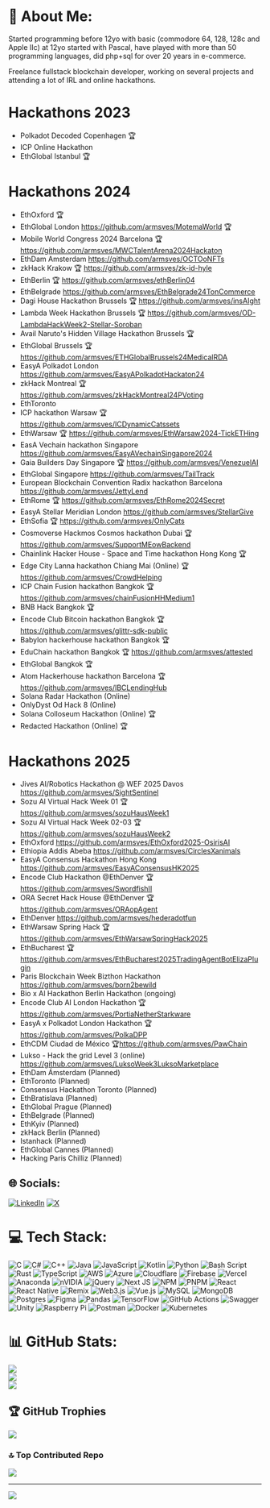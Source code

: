 # 💫 About Me:
Started programming before 12yo with basic (commodore 64, 128, 128c and Apple IIc) at 12yo started with Pascal, have played with more than 50 programming languages, did php+sql for over 20 years in e-commerce.

Freelance fullstack blockchain developer, working on several projects and attending a lot of IRL and online hackathons.

# Hackathons 2023
- Polkadot Decoded Copenhagen 🏆
- ICP Online Hackathon
- EthGlobal Istanbul 🏆

# Hackathons 2024

- EthOxford 🏆
- EthGlobal London https://github.com/armsves/MotemaWorld 🏆
- Mobile World Congress 2024 Barcelona 🏆
https://github.com/armsves/MWCTalentArena2024Hackaton
- EthDam Amsterdam https://github.com/armsves/OCTOoNFTs
- zkHack Krakow 🏆 https://github.com/armsves/zk-id-hyle
- EthBerlin 🏆 https://github.com/armsves/ethBerlin04
- EthBelgrade https://github.com/armsves/EthBelgrade24TonCommerce
- Dagi House Hackathon Brussels 🏆 https://github.com/armsves/insAIght
- Lambda Week Hackathon Brussels 🏆 https://github.com/armsves/OD-LambdaHackWeek2-Stellar-Soroban
- Avail Naruto's Hidden Village Hackathon Brussels 🏆
- EthGlobal Brussels 🏆 https://github.com/armsves/ETHGlobalBrussels24MedicalRDA
- EasyA Polkadot London https://github.com/armsves/EasyAPolkadotHackaton24
- zkHack Montreal 🏆 https://github.com/armsves/zkHackMontreal24PVoting
- EthToronto
- ICP hackathon Warsaw 🏆 https://github.com/armsves/ICDynamicCatssets
- EthWarsaw 🏆 https://github.com/armsves/EthWarsaw2024-TickETHing
- EasA Vechain hackathon Singapore https://github.com/armsves/EasyAVechainSingapore2024
- Gaia Builders Day Singapore 🏆 https://github.com/armsves/VenezuelAI
- EthGlobal Singapore https://github.com/armsves/TailTrack
- European Blockchain Convention Radix hackathon Barcelona https://github.com/armsves/JettyLend
- EthRome 🏆 https://github.com/armsves/EthRome2024Secret
- EasyA Stellar Meridian London https://github.com/armsves/StellarGive
- EthSofia 🏆 https://github.com/armsves/OnlyCats
- Cosmoverse Hackmos Cosmos hackathon Dubai 🏆 https://github.com/armsves/SupportMEowBackend
- Chainlink Hacker House - Space and Time hackathon Hong Kong 🏆
- Edge City Lanna hackathon Chiang Mai (Online) 🏆 https://github.com/armsves/CrowdHelping
- ICP Chain Fusion hackathon Bangkok 🏆 https://github.com/armsves/chainFusionHHMedium1
- BNB Hack Bangkok 🏆 
- Encode Club Bitcoin hackathon Bangkok 🏆 https://github.com/armsves/glittr-sdk-public
- Babylon hackerhouse hackathon Bangkok 🏆
- EduChain hackathon Bangkok 🏆 https://github.com/armsves/attested
- EthGlobal Bangkok 🏆 
- Atom Hackerhouse hackathon Barcelona 🏆 https://github.com/armsves/IBCLendingHub
- Solana Radar Hackathon (Online)
- OnlyDyst Od Hack 8 (Online)
- Solana Colloseum Hackathon (Online) 🏆
- Redacted Hackathon (Online) 🏆

# Hackathons 2025
- Jives AI/Robotics Hackathon @ WEF 2025 Davos https://github.com/armsves/SightSentinel
- Sozu AI Virtual Hack Week 01 🏆 https://github.com/armsves/sozuHausWeek1
- Sozu AI Virtual Hack Week 02-03 🏆 https://github.com/armsves/sozuHausWeek2
- EthOxford https://github.com/armsves/EthOxford2025-OsirisAI
- Ethiopia Addis Abeba https://github.com/armsves/CirclesXanimals
- EasyA Consensus Hackathon Hong Kong https://github.com/armsves/EasyAConsensusHK2025
- Encode Club Hackathon @EthDenver 🏆  https://github.com/armsves/SwordfishII
- ORA Secret Hack House @EthDenver 🏆 https://github.com/armsves/ORAopAgent
- EthDenver https://github.com/armsves/hederadotfun
- EthWarsaw Spring Hack 🏆 https://github.com/armsves/EthWarsawSpringHack2025
- EthBucharest 🏆 https://github.com/armsves/EthBucharest2025TradingAgentBotElizaPlugin
- Paris Blockchain Week Bizthon Hackathon https://github.com/armsves/born2bewild
- Bio x AI Hackathon Berlin Hackathon (ongoing)
- Encode Club AI London Hackathon 🏆 https://github.com/armsves/PortiaNetherStarkware
- EasyA x Polkadot London Hackathon 🏆 https://github.com/armsves/PolkaDPP
- EthCDM Ciudad de México 🏆https://github.com/armsves/PawChain
- Lukso - Hack the grid Level 3 (online) https://github.com/armsves/LuksoWeek3LuksoMarketplace
- EthDam Ámsterdam  (Planned)
- EthToronto (Planned)
- Consensus Hackathon Toronto (Planned)
- EthBratislava (Planned)
- EthGlobal Prague (Planned)
- EthBelgrade (Planned)
- EthKyiv (Planned)
- zkHack Berlin (Planned)
- Istanhack (Planned)
- EthGlobal Cannes (Planned)
- Hacking Paris Chilliz (Planned)

## 🌐 Socials:
[![LinkedIn](https://img.shields.io/badge/LinkedIn-%230077B5.svg?logo=linkedin&logoColor=white)](https://linkedin.com/in/armsves) 
[![X](https://img.shields.io/badge/X-black.svg?logo=X&logoColor=white)](https://x.com/armsves) 

# 💻 Tech Stack:
![C](https://img.shields.io/badge/c-%2300599C.svg?style=plastic&logo=c&logoColor=white) ![C#](https://img.shields.io/badge/c%23-%23239120.svg?style=plastic&logo=csharp&logoColor=white) ![C++](https://img.shields.io/badge/c++-%2300599C.svg?style=plastic&logo=c%2B%2B&logoColor=white) ![Java](https://img.shields.io/badge/java-%23ED8B00.svg?style=plastic&logo=openjdk&logoColor=white) ![JavaScript](https://img.shields.io/badge/javascript-%23323330.svg?style=plastic&logo=javascript&logoColor=%23F7DF1E) ![Kotlin](https://img.shields.io/badge/kotlin-%237F52FF.svg?style=plastic&logo=kotlin&logoColor=white) ![Python](https://img.shields.io/badge/python-3670A0?style=plastic&logo=python&logoColor=ffdd54) ![Bash Script](https://img.shields.io/badge/bash_script-%23121011.svg?style=plastic&logo=gnu-bash&logoColor=white) ![Rust](https://img.shields.io/badge/rust-%23000000.svg?style=plastic&logo=rust&logoColor=white) ![TypeScript](https://img.shields.io/badge/typescript-%23007ACC.svg?style=plastic&logo=typescript&logoColor=white) ![AWS](https://img.shields.io/badge/AWS-%23FF9900.svg?style=plastic&logo=amazon-aws&logoColor=white) ![Azure](https://img.shields.io/badge/azure-%230072C6.svg?style=plastic&logo=microsoftazure&logoColor=white) ![Cloudflare](https://img.shields.io/badge/Cloudflare-F38020?style=plastic&logo=Cloudflare&logoColor=white) ![Firebase](https://img.shields.io/badge/firebase-%23039BE5.svg?style=plastic&logo=firebase) ![Vercel](https://img.shields.io/badge/vercel-%23000000.svg?style=plastic&logo=vercel&logoColor=white) ![Anaconda](https://img.shields.io/badge/Anaconda-%2344A833.svg?style=plastic&logo=anaconda&logoColor=white) ![nVIDIA](https://img.shields.io/badge/cuda-000000.svg?style=plastic&logo=nVIDIA&logoColor=green) ![jQuery](https://img.shields.io/badge/jquery-%230769AD.svg?style=plastic&logo=jquery&logoColor=white) ![Next JS](https://img.shields.io/badge/Next-black?style=plastic&logo=next.js&logoColor=white) ![NPM](https://img.shields.io/badge/NPM-%23CB3837.svg?style=plastic&logo=npm&logoColor=white) ![PNPM](https://img.shields.io/badge/pnpm-%234a4a4a.svg?style=plastic&logo=pnpm&logoColor=f69220) ![React](https://img.shields.io/badge/react-%2320232a.svg?style=plastic&logo=react&logoColor=%2361DAFB) ![React Native](https://img.shields.io/badge/react_native-%2320232a.svg?style=plastic&logo=react&logoColor=%2361DAFB) ![Remix](https://img.shields.io/badge/remix-%23000.svg?style=plastic&logo=remix&logoColor=white) ![Web3.js](https://img.shields.io/badge/web3.js-F16822?style=plastic&logo=web3.js&logoColor=white) ![Vue.js](https://img.shields.io/badge/vue.js-%2335495e.svg?style=plastic&logo=vuedotjs&logoColor=%234FC08D) ![MySQL](https://img.shields.io/badge/mysql-4479A1.svg?style=plastic&logo=mysql&logoColor=white) ![MongoDB](https://img.shields.io/badge/MongoDB-%234ea94b.svg?style=plastic&logo=mongodb&logoColor=white) ![Postgres](https://img.shields.io/badge/postgres-%23316192.svg?style=plastic&logo=postgresql&logoColor=white) ![Figma](https://img.shields.io/badge/figma-%23F24E1E.svg?style=plastic&logo=figma&logoColor=white) ![Pandas](https://img.shields.io/badge/pandas-%23150458.svg?style=plastic&logo=pandas&logoColor=white) ![TensorFlow](https://img.shields.io/badge/TensorFlow-%23FF6F00.svg?style=plastic&logo=TensorFlow&logoColor=white) ![GitHub Actions](https://img.shields.io/badge/github%20actions-%232671E5.svg?style=plastic&logo=githubactions&logoColor=white) ![Swagger](https://img.shields.io/badge/-Swagger-%23Clojure?style=plastic&logo=swagger&logoColor=white) ![Unity](https://img.shields.io/badge/unity-%23000000.svg?style=plastic&logo=unity&logoColor=white) ![Raspberry Pi](https://img.shields.io/badge/-Raspberry_Pi-C51A4A?style=plastic&logo=Raspberry-Pi) ![Postman](https://img.shields.io/badge/Postman-FF6C37?style=plastic&logo=postman&logoColor=white) ![Docker](https://img.shields.io/badge/docker-%230db7ed.svg?style=plastic&logo=docker&logoColor=white) ![Kubernetes](https://img.shields.io/badge/kubernetes-%23326ce5.svg?style=plastic&logo=kubernetes&logoColor=white)
# 📊 GitHub Stats:
![](https://github-readme-stats.vercel.app/api?username=armsves&theme=dark&hide_border=false&include_all_commits=true&count_private=false)<br/>
![](https://github-readme-streak-stats.herokuapp.com/?user=armsves&theme=dark&hide_border=false)<br/>
![](https://github-readme-stats.vercel.app/api/top-langs/?username=armsves&theme=dark&hide_border=false&include_all_commits=true&count_private=false&layout=compact)

## 🏆 GitHub Trophies
![](https://github-profile-trophy.vercel.app/?username=armsves&theme=onedark&no-frame=false&no-bg=true&margin-w=4)

### 🔝 Top Contributed Repo
![](https://github-contributor-stats.vercel.app/api?username=armsves&limit=5&theme=dark&combine_all_yearly_contributions=true)

---
[![](https://visitcount.itsvg.in/api?id=armsves&icon=0&color=0)](https://visitcount.itsvg.in)

<!-- Proudly created with GPRM ( https://gprm.itsvg.in ) -->

